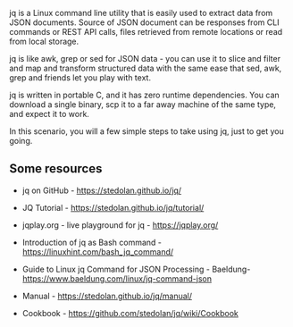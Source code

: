 jq is a Linux command line utility that is easily used to extract data from JSON documents. Source of JSON document can be responses from CLI commands or REST API calls, files retrieved from remote locations or read from local storage.

jq is like awk, grep or sed for JSON data - you can use it to slice and filter and map and transform structured data with the same ease that sed, awk, grep and friends let you play with text.

jq is written in portable C, and it has zero runtime dependencies. You can download a single binary, scp it to a far away machine of the same type, and expect it to work.

In this scenario, you will a few simple steps to take using jq, just to get you going.

## Some resources
* jq on GitHub - https://stedolan.github.io/jq/
* JQ Tutorial - https://stedolan.github.io/jq/tutorial/ 
* jqplay.org - live playground for jq - https://jqplay.org/
* Introduction of jq as Bash command - https://linuxhint.com/bash_jq_command/
* Guide to Linux jq Command for JSON Processing - Baeldung- https://www.baeldung.com/linux/jq-command-json  

* Manual - https://stedolan.github.io/jq/manual/ 
* Cookbook - https://github.com/stedolan/jq/wiki/Cookbook 